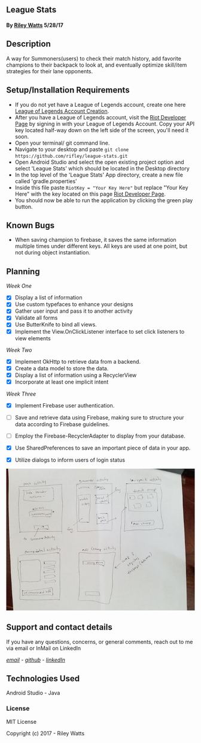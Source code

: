 ## League Stats

#### By [Riley Watts](https://www.linkedin.com/in/rileywhat) 5/28/17

## Description

A way for Summoners(users) to check their match history, add favorite champions to their backpack to look at, and eventually optimize skill/item strategies for their lane opponents.

## Setup/Installation Requirements

* If you do not yet have a League of Legends account, create one here [League of Legends Account Creation](https://signup.na.leagueoflegends.com/en/signup/index).
* After you have a League of Legends account, visit the [Riot Developer Page](https://auth.riotgames.com/authorize?redirect_uri=https://developer.riotgames.com/oauth2-callback&client_id=riot-developer-portal&response_type=code&scope=openid+email) by signing in with your League of Legends Account. Copy your API key located half-way down on the left side of the screen, you'll need it soon.
* Open your terminal/ git command line.
* Navigate to your desktop and paste `git clone https://github.com/rifley/league-stats.git`
* Open Android Studio and select the open existing project option and select 'League Stats' which should be located in the Desktop directory
* In the top level of the 'League Stats' App directory, create a new file called 'gradle.properties'
* Inside this file paste `RiotKey = "Your Key Here"` but replace "Your Key Here" with the key located on this page [Riot Developer Page](https://developer.riotgames.com/).
* You should now be able to run the application by clicking the green play button.

## Known Bugs
* When saving champion to firebase, it saves the same information multiple times under different keys. All keys are used at one point, but not during object instantiation.

## Planning

 _Week One_
- [x] Display a list of information
- [x] Use custom typefaces to enhance your designs
- [x] Gather user input and pass it to another activity
- [x] Validate all forms
- [x] Use ButterKnife to bind all views.
- [x] Implement the View.OnClickListener interface to set click listeners to view elements

_Week Two_
- [x] Implement OkHttp to retrieve data from a backend.
- [x] Create a data model to store the data.
- [x] Display a list of information using a RecyclerView
- [x] Incorporate at least one implicit intent

_Week Three_

- [x] Implement Firebase user authentication.
- [ ] Save and retrieve data using Firebase, making sure to structure your data according to Firebase guidelines.
- [ ] Employ the Firebase-RecyclerAdapter to display from your database.
- [x] Use SharedPreferences to save an important piece of data in your app.
- [x] Utilize dialogs to inform users of login status



![Planning](resources/images/plan.jpg)

## Support and contact details
If you have any questions, concerns, or general comments, reach out to me via email or InMail on LinkedIn

_[email](mailto:watts.up.riley@gmail.com) - [github](https://www.github.com/rifley) -
[linkedIn](https://www.linkedin.com/in/rileywhat)_

## Technologies Used

Android Studio - Java

### License

MIT License

Copyright (c) 2017 - Riley Watts

